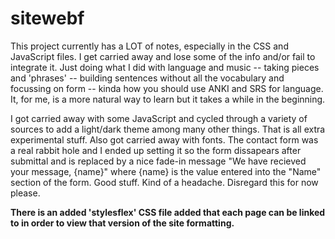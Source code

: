 # sitewebf

This project currently has a LOT of notes, especially in the CSS and JavaScript files. I get carried away and lose some of the info and/or fail to integrate it. Just doing what I did with language and music -- taking pieces and 'phrases' -- building sentences without all the vocabulary and focussing on form -- kinda how you should use ANKI and SRS for language. It, for me, is a more natural way to learn but it takes a while in the beginning. 

I got carried away with some JavaScript and cycled through a variety of sources to add a light/dark theme among many other things. That is all extra experimental stuff.
Also got carried away with fonts. The contact form was a real rabbit hole and I ended up setting it so the form dissapears after submittal and is replaced by a nice fade-in message "We have recieved your message, {name}" where {name} is the value entered into the "Name" section of the form. 
Good stuff. Kind of a headache. Disregard this for now please.

<b>There is an added 'stylesflex' CSS file added that each page can be linked to in order to view that version of the site formatting.
